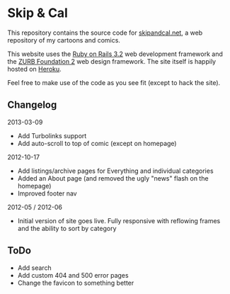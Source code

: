 Skip & Cal
==========

This repository contains the source code for [skipandcal.net](http://skipandcal.net), a web repository of my cartoons and comics.

This website uses the [Ruby on Rails 3.2](http://rubyonrails.org/) web development framework and the [ZURB Foundation 2](http://foundation.zurb.com/) web design framework. The site itself is happily hosted on [Heroku](http://www.heroku.com/).

Feel free to make use of the code as you see fit (except to hack the site).

Changelog
---------

2013-03-09
- Add Turbolinks support
- Add auto-scroll to top of comic (except on homepage)

2012-10-17

- Add listings/archive pages for Everything and individual categories
- Added an About page (and removed the ugly "news" flash on the homepage)
- Improved footer nav

2012-05 / 2012-06

- Initial version of site goes live. Fully responsive with reflowing frames and the ability to sort by category

ToDo
----

- Add search
- Add custom 404 and 500 error pages
- Change the favicon to something better
